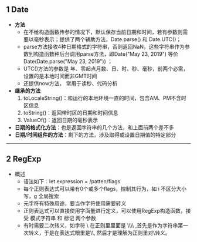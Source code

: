 ## 1 Date

- **方法**
  - 在不给构造函数传参的情况下，默认保存当前日期和时间，若有参数则需要以毫秒表示；提供了两个辅助方法，Date.parse() 和 Date.UTC()；
  - parse方法接收4种日期格式的字符串，否则返回NaN，这些字符串作为参数到构造函数种后台调用parse方法，即Date("May 23, 2019") 等价 Date(Date.parse("May 23, 2019")) ；
  - UTC()方法的参数是 年、零起点月数、日、时、秒、毫秒，前两个必需，设置的是本地时间而非GMT时间
  - 还提供now方法， 常用于读秒、代码分析
- **继承的方法**
  1. toLocaleString()：和运行的本地环境一直的时间，包含AM、PM不含时区信息
  2. toString()：返回带时区的日期和时间信息
  3. ValueOf()：返回日期的毫秒表示
- **日期的格式化方法**：也是返回字符串的几个方法，和上面前两个差不多
- **日期/时间组件的方法**：剩下的方法，涉及取得或设置日期值的特定部分

------



## 2 RegExp

- 概述
  - 语法如下：let expression = /patten/flags
  - 每个正则表达式可以带有0个或多个flags，控制其行为，如 i 不区分大小写，g 全局搜索
  - 元字符有特殊用途，要当作字符使用需要转义
  - 正则表达式可以直接使用字面量进行定义，可以使用RegExp构造函数，接受 模式字符串 和 标记 两个参数
  - 有时需要二次转义，如字符 \ 在正则里里面是 \\\\\\\ ,首先是作为字符串第一次转义，于是在表达式眼里是\\\\, 然后才是理解为正则里对\转义。